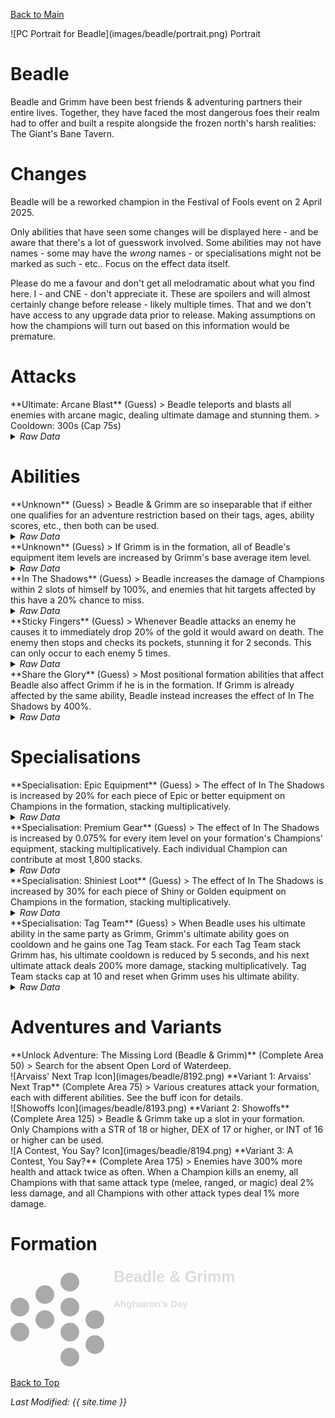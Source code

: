 [Back to Main](index.md)

<span class="championPortraitsRow">
    <span class="championPortraitsColumn">
        <span class="championPortraitsImage">
            ![PC Portrait for Beadle](images/beadle/portrait.png)
        </span>
        <span>
        Portrait
        </span>
    </span>
</span>

# Beadle

Beadle and Grimm have been best friends & adventuring partners their entire lives. Together, they have faced the most dangerous foes their realm had to offer and built a respite alongside the frozen north's harsh realities: The Giant's Bane Tavern.

# Changes

Beadle will be a reworked champion in the Festival of Fools event on 2 April 2025.

Only abilities that have seen some changes will be displayed here - and be aware that there's a lot of guesswork involved. Some abilities may not have names - some may have the *wrong* names - or specialisations might not be marked as such - etc.. Focus on the effect data itself.

Please do me a favour and don't get all melodramatic about what you find here. I - and CNE - don't appreciate it. These are spoilers and will almost certainly change before release - likely multiple times. That and we don't have access to any upgrade data prior to release. Making assumptions on how the champions will turn out based on this information would be premature.

# Attacks

<div markdown="1" class="abilityBorder"><div markdown="1" class="abilityBorderInner">
**Ultimate: Arcane Blast** (Guess)
> Beadle teleports and blasts all enemies with arcane magic, dealing ultimate damage and stunning them.  
> Cooldown: 300s (Cap 75s)
<details><summary><em>Raw Data</em></summary>
<p>
<pre>
{
    "id": 840,
    "name": "Arcane Strike",
    "description": "Beadle attacks all enemies, dealing ultimate damage and stunning them.",
    "long_description": "Beadle teleports and blasts all enemies with arcane magic, dealing ultimate damage and stunning them.",
    "graphic_id": 8181,
    "target": "all",
    "num_targets": 0,
    "aoe_radius": 0,
    "damage_modifier": 0.03,
    "cooldown": 300,
    "animations": [
        {
            "type": "beadle_ultimate_v2",
            "damage_frame": 8,
            "right_blast_offset_x": 40,
            "left_blast_offset_x": -40,
            "blast_offset_y": -40,
            "arcane_blast": {
                "graphic_id": 7699,
                "move_speed": 500,
                "max_scale": 2,
                "min_scale": 0.2,
                "min_scale_distance": 500
            },
            "hit_effect": "stun,5,none,0,1509"
        }
    ],
    "tags": [
        "ultimate"
    ],
    "damage_types": [
        "magic"
    ]
}
</pre>
</p>
</details>
</div></div>

# Abilities

<div markdown="1" class="abilityBorder"><div markdown="1" class="abilityBorderInner">
**Unknown** (Guess)
> Beadle & Grimm are so inseparable that if either one qualifies for an adventure restriction based on their tags, ages, ability scores, etc., then both can be used.
<details><summary><em>Raw Data</em></summary>
<p>
<pre>
{
    "id": 2240,
    "flavour_text": "",
    "description": {
        "desc": "Beadle & Grimm are so inseparable that if either one qualifies for an adventure restriction based on their tags, ages, ability scores, etc., then both can be used."
    },
    "effect_keys": [
        {
            "effect_string": "do_nothing"
        }
    ],
    "requirements": "",
    "graphic_id": 0,
    "large_graphic_id": 0,
    "properties": []
}
</pre>
</p>
</details>
</div></div>

<div markdown="1" class="abilityBorder"><div markdown="1" class="abilityBorderInner">
**Unknown** (Guess)
> If Grimm is in the formation, all of Beadle's equipment item levels are increased by Grimm's base average item level.
<details><summary><em>Raw Data</em></summary>
<p>
<pre>
{
    "id": 2247,
    "flavour_text": "",
    "description": {
        "desc": "If Grimm is in the formation, all of Beadle's equipment item levels are increased by Grimm's base average item level."
    },
    "effect_keys": [
        {
            "off_when_benched": false,
            "effect_string": "item_levels_add,0",
            "targets": [
                "self"
            ],
            "use_computed_amount_for_description": true
        },
        {
            "off_when_benched": false,
            "effect_string": "buff_upgrade_add_flat_amount,1,16721",
            "amount_func": "add",
            "stack_func": "per_hero_attribute",
            "per_hero_expr": "AverageILevels()",
            "per_hero_targets": [
                {
                    "type": "heroes",
                    "hero_ids": [
                        161
                    ]
                }
            ],
            "amount_updated_listeners": [
                "loot_changed",
                "slot_changed"
            ]
        }
    ],
    "requirements": [
        {
            "requirement": "hero_in_formation",
            "target_hero_id": 161
        }
    ],
    "graphic_id": 0,
    "large_graphic_id": 0,
    "properties": {
        "is_formation_ability": true,
        "show_outgoing_description": false,
        "indexed_effect_properties": true,
        "per_effect_index_bonuses": true,
        "default_bonus_index": 0
    }
}
</pre>
</p>
</details>
</div></div>

<div markdown="1" class="abilityBorder"><div markdown="1" class="abilityBorderInner">
**In The Shadows** (Guess)
> Beadle increases the damage of Champions within 2 slots of himself by 100%, and enemies that hit targets affected by this have a 20% chance to miss.
<details><summary><em>Raw Data</em></summary>
<p>
<pre>
{
    "id": 2241,
    "flavour_text": "",
    "description": {
        "conditions": [
            {
                "condition": "feat_assigned 2125",
                "desc": "Beadle increases the damage of Champions within 3 slots of himself by $amount%, and enemies that hit targets affected by this have a $amount___2% chance to miss."
            },
            {
                "desc": "Beadle increases the damage of Champions within 2 slots of himself by $amount%, and enemies that hit targets affected by this have a $amount___2% chance to miss."
            }
        ]
    },
    "effect_keys": [
        {
            "effect_string": "hero_dps_multiplier_mult,100",
            "targets": [
                {
                    "type": "distance",
                    "distance": 2
                }
            ]
        },
        {
            "effect_string": "evade_damage_change,20",
            "targets": [
                {
                    "type": "distance",
                    "distance": 2
                }
            ]
        }
    ],
    "requirements": "",
    "graphic_id": 8183,
    "large_graphic_id": 8188,
    "properties": {
        "is_formation_ability": true,
        "indexed_effect_properties": true,
        "per_effect_index_bonuses": true,
        "default_bonus_index": 0
    }
}
</pre>
</p>
</details>
</div></div>

<div markdown="1" class="abilityBorder"><div markdown="1" class="abilityBorderInner">
**Sticky Fingers** (Guess)
> Whenever Beadle attacks an enemy he causes it to immediately drop 20% of the gold it would award on death. The enemy then stops and checks its pockets, stunning it for 2 seconds. This can only occur to each enemy 5 times.
<details><summary><em>Raw Data</em></summary>
<p>
<pre>
{
    "id": 2242,
    "flavour_text": "",
    "description": {
        "desc": "Whenever Beadle attacks an enemy he causes it to immediately drop $amount% of the gold it would award on death. The enemy then stops and checks its pockets, stunning it for 2 seconds. This can only occur to each enemy 5 times."
    },
    "effect_keys": [
        {
            "off_when_benched": true,
            "effect_string": "beadle_sticky_fingers,20",
            "graphic": 25993,
            "stun_time": 2,
            "limit_per_enemy": 5
        }
    ],
    "requirements": "",
    "graphic_id": 8184,
    "large_graphic_id": 8189,
    "properties": {
        "show_outgoing_description": false,
        "show_incoming": false,
        "indexed_effect_properties": true,
        "per_effect_index_bonuses": true,
        "default_bonus_index": 0
    }
}
</pre>
</p>
</details>
</div></div>

<div markdown="1" class="abilityBorder"><div markdown="1" class="abilityBorderInner">
**Share the Glory** (Guess)
> Most positional formation abilities that affect Beadle also affect Grimm if he is in the formation. If Grimm is already affected by the same ability, Beadle instead increases the effect of In The Shadows by 400%.
<details><summary><em>Raw Data</em></summary>
<p>
<pre>
{
    "id": 2243,
    "flavour_text": "",
    "description": {
        "desc": "Most positional formation abilities that affect Beadle also affect Grimm if he is in the formation. If Grimm is already affected by the same ability, Beadle instead increases the effect of In The Shadows by 400%."
    },
    "effect_keys": [
        {
            "off_when_benched": true,
            "effect_string": "beadle_share_the_glory,400,1,16722",
            "buff_effect_key_index": 1,
            "effect_scale_title": "Duplicated",
            "effect_scale_description": "Duplicated by"
        },
        {
            "effect_string": "buff_upgrade,400,16722",
            "stacks_on_trigger": "will_stack_manually",
            "stacks_multiply": true,
            "show_bonus": true,
            "apply_manually": true
        }
    ],
    "requirements": "",
    "graphic_id": 8185,
    "large_graphic_id": 8190,
    "properties": {
        "is_formation_ability": true,
        "owner_use_outgoing_description": true,
        "retain_on_slot_changed": true,
        "indexed_effect_properties": true,
        "per_effect_index_bonuses": true,
        "default_bonus_index": 0
    }
}
</pre>
</p>
</details>
</div></div>

# Specialisations

<div markdown="1" class="abilityBorder"><div markdown="1" class="abilityBorderInner">
**Specialisation: Epic Equipment** (Guess)
> The effect of In The Shadows is increased by 20% for each piece of Epic or better equipment on Champions in the formation, stacking multiplicatively.
<details><summary><em>Raw Data</em></summary>
<p>
<pre>
{
    "id": 2248,
    "flavour_text": "",
    "description": {
        "desc": "The effect of In The Shadows is increased by $amount% for each piece of Epic or better equipment on Champions in the formation, stacking multiplicatively."
    },
    "effect_keys": [
        {
            "effect_string": "buff_upgrade,20,16722",
            "amount_func": "mult",
            "stack_func": "per_hero_attribute",
            "max_stacks": 60,
            "per_hero_expr": "NumEquipmentWithMinimumRarity(`Epic`)",
            "amount_updated_listeners": [
                "loot_changed",
                "slot_changed"
            ]
        }
    ],
    "requirements": "",
    "graphic_id": 0,
    "large_graphic_id": 0,
    "properties": {
        "indexed_effect_properties": true,
        "per_effect_index_bonuses": true,
        "default_bonus_index": 0
    }
}
</pre>
</p>
</details>
</div></div>

<div markdown="1" class="abilityBorder"><div markdown="1" class="abilityBorderInner">
**Specialisation: Premium Gear** (Guess)
> The effect of In The Shadows is increased by 0.075% for every item level on your formation's Champions' equipment, stacking multiplicatively. Each individual Champion can contribute at most 1,800 stacks.
<details><summary><em>Raw Data</em></summary>
<p>
<pre>
{
    "id": 2249,
    "flavour_text": "",
    "description": {
        "desc": "The effect of In The Shadows is increased by $amount% for every item level on your formation's Champions' equipment, stacking multiplicatively. Each individual Champion can contribute at most 1,800 stacks."
    },
    "effect_keys": [
        {
            "effect_string": "buff_upgrade,0.075,16722",
            "amount_func": "mult",
            "stack_func": "per_hero_attribute",
            "per_hero_expr": "NumILevelsMax(1800)",
            "amount_updated_listeners": [
                "loot_changed",
                "slot_changed"
            ]
        }
    ],
    "requirements": "",
    "graphic_id": 0,
    "large_graphic_id": 0,
    "properties": {
        "indexed_effect_properties": true,
        "per_effect_index_bonuses": true,
        "default_bonus_index": 0
    }
}
</pre>
</p>
</details>
</div></div>

<div markdown="1" class="abilityBorder"><div markdown="1" class="abilityBorderInner">
**Specialisation: Shiniest Loot** (Guess)
> The effect of In The Shadows is increased by 30% for each piece of Shiny or Golden equipment on Champions in the formation, stacking multiplicatively.
<details><summary><em>Raw Data</em></summary>
<p>
<pre>
{
    "id": 2250,
    "flavour_text": "",
    "description": {
        "desc": "The effect of In The Shadows is increased by $amount% for each piece of Shiny or Golden equipment on Champions in the formation, stacking multiplicatively."
    },
    "effect_keys": [
        {
            "effect_string": "buff_upgrade,30,16722",
            "amount_func": "mult",
            "stack_func": "per_hero_attribute",
            "max_stacks": 60,
            "per_hero_expr": "NumEquipmentWithMinimumShininess(`Shiny`)",
            "amount_updated_listeners": [
                "loot_changed",
                "slot_changed"
            ]
        }
    ],
    "requirements": "",
    "graphic_id": 0,
    "large_graphic_id": 0,
    "properties": {
        "indexed_effect_properties": true,
        "per_effect_index_bonuses": true,
        "default_bonus_index": 0
    }
}
</pre>
</p>
</details>
</div></div>

<div markdown="1" class="abilityBorder"><div markdown="1" class="abilityBorderInner">
**Specialisation: Tag Team** (Guess)
> When Beadle uses his ultimate ability in the same party as Grimm, Grimm's ultimate ability goes on cooldown and he gains one Tag Team stack. For each Tag Team stack Grimm has, his ultimate cooldown is reduced by 5 seconds, and his next ultimate attack deals 200% more damage, stacking multiplicatively. Tag Team stacks cap at 10 and reset when Grimm uses his ultimate ability.
<details><summary><em>Raw Data</em></summary>
<p>
<pre>
{
    "id": 2254,
    "flavour_text": "",
    "description": {
        "desc": "When Beadle uses his ultimate ability in the same party as Grimm, Grimm's ultimate ability goes on cooldown and he gains one Tag Team stack. For each Tag Team stack Grimm has, his ultimate cooldown is reduced by 5 seconds, and his next ultimate attack deals $amount% more damage, stacking multiplicatively. Tag Team stacks cap at 10 and reset when Grimm uses his ultimate ability."
    },
    "effect_keys": [
        {
            "off_when_benched": false,
            "effect_string": "ultimate_tag_team,200",
            "source_hero_id": 161,
            "target_hero_id": 108,
            "stack_max": 10,
            "cooldown_decrease": 5,
            "buff_effect_key_index": 1,
            "stat": "grimm_tag_team_stacks"
        },
        {
            "effect_string": "do_nothing,200",
            "stacks_on_trigger": "will_stack_manually",
            "stacks_multiply": true,
            "show_bonus": true,
            "apply_manually": true
        }
    ],
    "requirements": "",
    "graphic_id": 0,
    "large_graphic_id": 0,
    "properties": {
        "is_formation_ability": true,
        "show_outgoing_description": true,
        "show_incoming": false,
        "indexed_effect_properties": true,
        "per_effect_index_bonuses": true,
        "default_bonus_index": 0
    }
}
</pre>
</p>
</details>
</div></div>

# Adventures and Variants

<div markdown="1" class="abilityBorder"><div markdown="1" class="abilityBorderInner">
**Unlock Adventure: The Missing Lord (Beadle & Grimm)** (Complete Area 50)
> Search for the absent Open Lord of Waterdeep.
</div></div>
<div markdown="1" class="abilityBorder"><div markdown="1" class="abilityBorderInner">
![Arvaiss' Next Trap Icon](images/beadle/8192.png) **Variant 1: Arvaiss' Next Trap** (Complete Area 75)
> Various creatures attack your formation, each with different abilities. See the buff icon for details.
</div></div>
<div markdown="1" class="abilityBorder"><div markdown="1" class="abilityBorderInner">
![Showoffs Icon](images/beadle/8193.png) **Variant 2: Showoffs** (Complete Area 125)
> Beadle & Grimm take up a slot in your formation. Only Champions with a STR of 18 or higher, DEX of 17 or higher, or INT of 16 or higher can be used.
</div></div>
<div markdown="1" class="abilityBorder"><div markdown="1" class="abilityBorderInner">
![A Contest, You Say? Icon](images/beadle/8194.png) **Variant 3: A Contest, You Say?** (Complete Area 175)
> Enemies have 300% more health and attack twice as often. When a Champion kills an enemy, all Champions with that same attack type (melee, ranged, or magic) deal 2% less damage, and all Champions with other attack types deal 1% more damage.
</div></div>

# Formation

<span class="formationBorder">
    <svg xmlns="http://www.w3.org/2000/svg" id="Beadle & Grimm" fill="#aaa" data-formationName="Beadle & Grimm" data-campaignName="Ahghairon's Day" width="362" height="160"><circle cx="135" cy="85" r="15"/><circle cx="135" cy="125" r="15"/><circle cx="95" cy="25" r="15"/><circle cx="95" cy="65" r="15"/><circle cx="95" cy="105" r="15"/><circle cx="95" cy="145" r="15"/><circle cx="55" cy="45" r="15"/><circle cx="55" cy="85" r="15"/><circle cx="15" cy="65" r="15"/><circle cx="15" cy="105" r="15"/><text x="165" y="25" fill="#dcdcdc" font-size="25" font-family="Arial" font-weight="bold">Beadle & Grimm</text><text x="165" y="65" fill="#dcdcdc" font-size="15" font-family="Arial" font-weight="bold">Ahghairon's Day</text></svg>
</span>

[Back to Top](#top)

*Last Modified: {{ site.time }}*